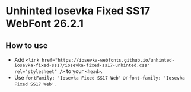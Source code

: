 # Unhinted Iosevka Fixed SS17 WebFont 26.2.1

## How to use

- Add `<link href="https://iosevka-webfonts.github.io/unhinted-iosevka-fixed-ss17/iosevka-fixed-ss17-unhinted.css" rel="stylesheet" />` to your `<head>`.
- Use `fontFamily: 'Iosevka Fixed SS17 Web'` or `font-family: 'Iosevka Fixed SS17 Web'`.
